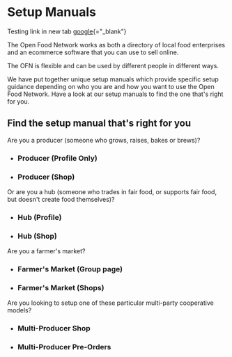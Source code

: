 # Setup Manuals

Testing link in new tab [google](https://www.google.com){="_blank"}

The Open Food Network works as both a directory of local food enterprises and an ecommerce software that you can use to sell online.

The OFN is flexible and can be used by different people in different ways.

We have put together unique setup manuals which provide specific setup guidance depending on who you are and how you want to use the Open Food Network. Have a look at our setup manuals to find the one that's right for you.

## Find the setup manual that's right for you

Are you a producer \(someone who grows, raises, bakes or brews\)?

* ### Producer \(Profile Only\)
* ### Producer \(Shop\)

Or are you a hub \(someone who trades in fair food, or supports fair food, but doesn't create food themselves\)?

* ### Hub \(Profile\)
* ### Hub \(Shop\)

Are you a farmer's market?

* ### Farmer's Market \(Group page\)
* ### Farmer's Market \(Shops\)

Are you looking to setup one of these particular multi-party cooperative models?

* ### Multi-Producer Shop
* ### Multi-Producer Pre-Orders



